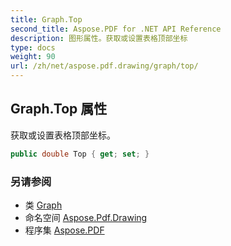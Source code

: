 ```yaml
---
title: Graph.Top
second_title: Aspose.PDF for .NET API Reference
description: 图形属性。获取或设置表格顶部坐标
type: docs
weight: 90
url: /zh/net/aspose.pdf.drawing/graph/top/
---
```

## Graph.Top 属性

获取或设置表格顶部坐标。

```csharp
public double Top { get; set; }
```

### 另请参阅

* 类 [Graph](../)
* 命名空间 [Aspose.Pdf.Drawing](../../../aspose.pdf.drawing/)
* 程序集 [Aspose.PDF](../../../)